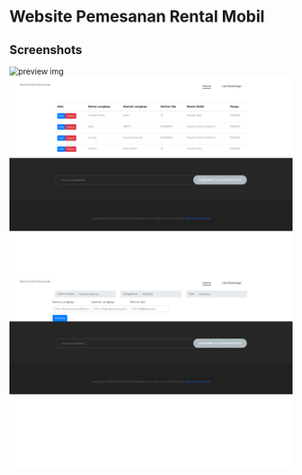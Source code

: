 # Website Pemesanan Rental Mobil

## Screenshots

![preview img](/home.png)
![preview img](/daftarbooking.png)
![preview img](/tambahbooking.png)